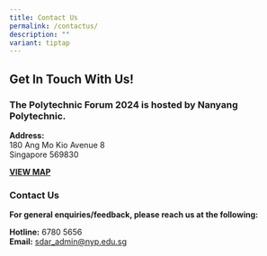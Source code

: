 ```yaml
---
title: Contact Us
permalink: /contactus/
description: ""
variant: tiptap
---
```

<h2><strong>Get In Touch With Us!</strong></h2>
<h3><strong>The Polytechnic Forum 2024 is hosted by Nanyang Polytechnic.</strong></h3>
<p><strong>Address:<br></strong>180 Ang Mo Kio Avenue 8
<br>Singapore 569830</p>
<p><strong><a href="https://maps.app.goo.gl/5Rn7WeFZDohgyj6b7" rel="noopener noreferrer nofollow" target="_blank">VIEW MAP</a></strong>
</p>
<h3><strong>Contact Us</strong></h3>
<p><strong>For general enquiries/feedback, please reach us at the following:</strong>
</p>
<p><strong>Hotline:</strong> 6780 5656
<br><strong>Email:</strong>  <a href="sdar_admin@nyp.edu.sg" rel="noopener noreferrer nofollow" target="_blank">sdar_admin@nyp.edu.sg</a>
</p>